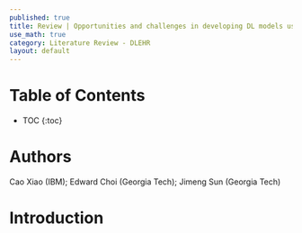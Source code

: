 ```yaml
---
published: true
title: Review | Opportunities and challenges in developing DL models using EHR
use_math: true
category: Literature Review - DLEHR
layout: default
---
```


# Table of Contents

* TOC
{:toc}


# Authors

Cao Xiao (IBM); Edward Choi (Georgia Tech); Jimeng Sun (Georgia Tech)

# Introduction


